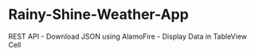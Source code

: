 # Rainy-Shine-Weather-App
REST API - Download JSON using AlamoFire - Display Data in TableView Cell
